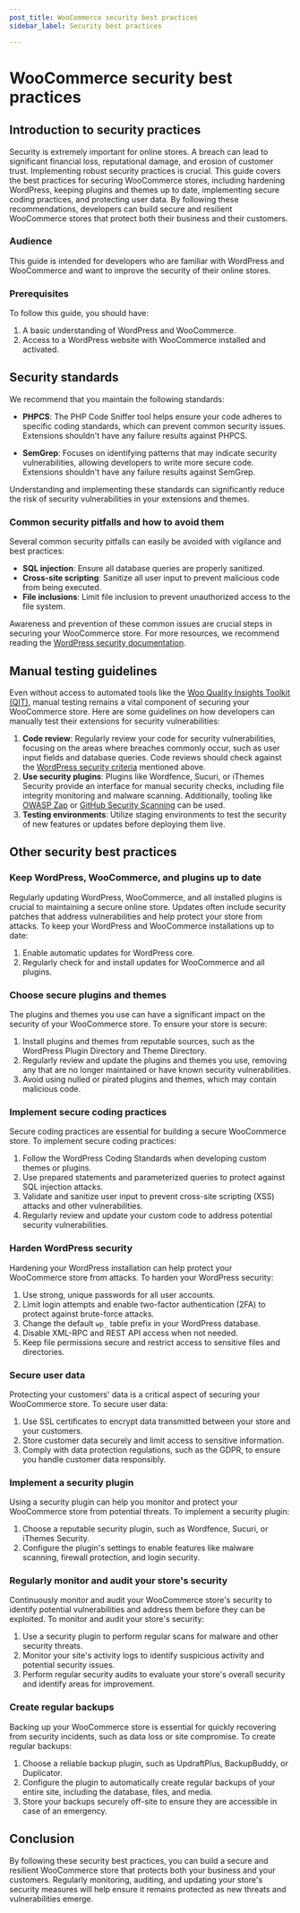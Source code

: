 ```yaml
---
post_title: WooCommerce security best practices
sidebar_label: Security best practices

---
```


# WooCommerce security best practices

## Introduction to security practices

Security is extremely important for online stores. A breach can lead to significant financial loss, reputational damage, and erosion of customer trust. Implementing robust security practices is crucial. This guide covers the best practices for securing WooCommerce stores, including hardening WordPress, keeping plugins and themes up to date, implementing secure coding practices, and protecting user data. By following these recommendations, developers can build secure and resilient WooCommerce stores that protect both their business and their customers.

### Audience

This guide is intended for developers who are familiar with WordPress and WooCommerce and want to improve the security of their online stores.

### Prerequisites

To follow this guide, you should have:

1. A basic understanding of WordPress and WooCommerce.
2. Access to a WordPress website with WooCommerce installed and activated.

## Security standards

We recommend that you maintain the following standards: 

- **PHPCS**: The PHP Code Sniffer tool helps ensure your code adheres to specific coding standards, which can prevent common security issues. Extensions shouldn't have any failure results against PHPCS.

- **SemGrep**: Focuses on identifying patterns that may indicate security vulnerabilities, allowing developers to write more secure code. Extensions shouldn't have any failure results against SemGrep.

Understanding and implementing these standards can significantly reduce the risk of security vulnerabilities in your extensions and themes.

### Common security pitfalls and how to avoid them

Several common security pitfalls can easily be avoided with vigilance and best practices:

- **SQL injection**: Ensure all database queries are properly sanitized.
- **Cross-site scripting**: Sanitize all user input to prevent malicious code from being executed.
- **File inclusions**: Limit file inclusion to prevent unauthorized access to the file system.

Awareness and prevention of these common issues are crucial steps in securing your WooCommerce store. For more resources, we recommend reading the [WordPress security documentation](https://developer.wordpress.org/apis/security/).

## Manual testing guidelines

Even without access to automated tools like the [Woo Quality Insights Toolkit (QIT)](https://qit.woo.com), manual testing remains a vital component of securing your WooCommerce store. Here are some guidelines on how developers can manually test their extensions for security vulnerabilities: 

1. **Code review**: Regularly review your code for security vulnerabilities, focusing on the areas where breaches commonly occur, such as user input fields and database queries. Code reviews should check against the [WordPress security criteria](https://developer.wordpress.org/apis/security/) mentioned above. 
2. **Use security plugins**: Plugins like Wordfence, Sucuri, or iThemes Security provide an interface for manual security checks, including file integrity monitoring and malware scanning. Additionally, tooling like [OWASP Zap](https://www.zaproxy.org/) or [GitHub Security Scanning](https://github.com/features/security/) can be used.
3. **Testing environments**: Utilize staging environments to test the security of new features or updates before deploying them live.

## Other security best practices

### Keep WordPress, WooCommerce, and plugins up to date

Regularly updating WordPress, WooCommerce, and all installed plugins is crucial to maintaining a secure online store. Updates often include security patches that address vulnerabilities and help protect your store from attacks. To keep your WordPress and WooCommerce installations up to date:

1. Enable automatic updates for WordPress core.
2. Regularly check for and install updates for WooCommerce and all plugins.

### Choose secure plugins and themes

The plugins and themes you use can have a significant impact on the security of your WooCommerce store. To ensure your store is secure:

1. Install plugins and themes from reputable sources, such as the WordPress Plugin Directory and Theme Directory.
2. Regularly review and update the plugins and themes you use, removing any that are no longer maintained or have known security vulnerabilities.
3. Avoid using nulled or pirated plugins and themes, which may contain malicious code.

### Implement secure coding practices

Secure coding practices are essential for building a secure WooCommerce store. To implement secure coding practices:

1. Follow the WordPress Coding Standards when developing custom themes or plugins.
2. Use prepared statements and parameterized queries to protect against SQL injection attacks.
3. Validate and sanitize user input to prevent cross-site scripting (XSS) attacks and other vulnerabilities.
4. Regularly review and update your custom code to address potential security vulnerabilities.

### Harden WordPress security

Hardening your WordPress installation can help protect your WooCommerce store from attacks. To harden your WordPress security:

1. Use strong, unique passwords for all user accounts.
2. Limit login attempts and enable two-factor authentication (2FA) to protect against brute-force attacks.
3. Change the default `wp_` table prefix in your WordPress database.
4. Disable XML-RPC and REST API access when not needed.
5. Keep file permissions secure and restrict access to sensitive files and directories.

### Secure user data

Protecting your customers' data is a critical aspect of securing your WooCommerce store. To secure user data:

1. Use SSL certificates to encrypt data transmitted between your store and your customers.
2. Store customer data securely and limit access to sensitive information.
3. Comply with data protection regulations, such as the GDPR, to ensure you handle customer data responsibly.

### Implement a security plugin

Using a security plugin can help you monitor and protect your WooCommerce store from potential threats. To implement a security plugin:

1. Choose a reputable security plugin, such as Wordfence, Sucuri, or iThemes Security.
2. Configure the plugin's settings to enable features like malware scanning, firewall protection, and login security.

### Regularly monitor and audit your store's security

Continuously monitor and audit your WooCommerce store's security to identify potential vulnerabilities and address them before they can be exploited. To monitor and audit your store's security:

1. Use a security plugin to perform regular scans for malware and other security threats.
2. Monitor your site's activity logs to identify suspicious activity and potential security issues.
3. Perform regular security audits to evaluate your store's overall security and identify areas for improvement.

### Create regular backups

Backing up your WooCommerce store is essential for quickly recovering from security incidents, such as data loss or site compromise. To create regular backups:

1. Choose a reliable backup plugin, such as UpdraftPlus, BackupBuddy, or Duplicator.
2. Configure the plugin to automatically create regular backups of your entire site, including the database, files, and media.
3. Store your backups securely off-site to ensure they are accessible in case of an emergency.

## Conclusion

By following these security best practices, you can build a secure and resilient WooCommerce store that protects both your business and your customers. Regularly monitoring, auditing, and updating your store's security measures will help ensure it remains protected as new threats and vulnerabilities emerge.
